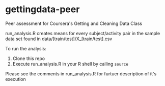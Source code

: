 gettingdata-peer
================

Peer assessment for Coursera's Getting and Cleaning Data Class


run_analysis.R creates means for every subject/activity pair in the sample data set found in data/[train/test]/X_[train/test].csv

To run the analysis:
 1. Clone this repo
 1. Execute run_analysis.R in your R shell by calling `source`
 
Please see the comments in run_analysis.R for furtuer description of it's execution